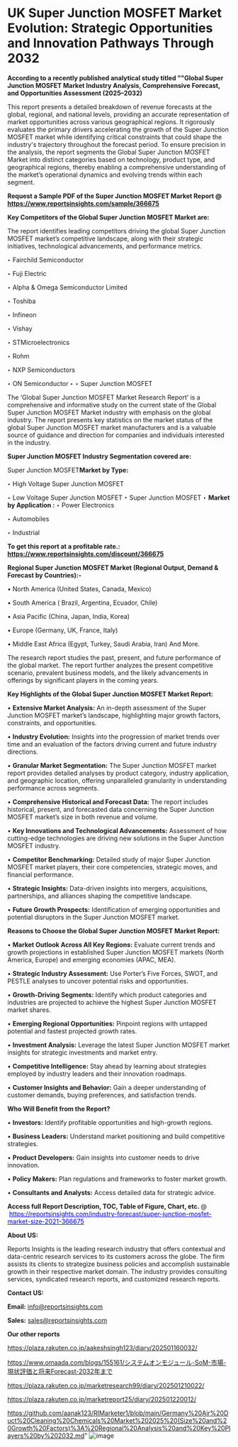# UK Super Junction MOSFET Market Evolution: Strategic Opportunities and Innovation Pathways Through 2032

<strong>According to a recently published analytical study titled ""Global Super Junction MOSFET Market Industry Analysis, Comprehensive Forecast, and Opportunities Assessment (2025–2032)</strong>

This report presents a detailed breakdown of revenue forecasts at the global, regional, and national levels, providing an accurate representation of market opportunities across various geographical regions. It rigorously evaluates the primary drivers accelerating the growth of the Super Junction MOSFET market while identifying critical constraints that could shape the industry's trajectory throughout the forecast period. To ensure precision in the analysis, the report segments the Global Super Junction MOSFET Market into distinct categories based on technology, product type, and geographical regions, thereby enabling a comprehensive understanding of the market’s operational dynamics and evolving trends within each segment.

<strong>Request a Sample PDF of the Super Junction MOSFET Market Report </strong><strong>@<a href=https://www.reportsinsights.com/sample/366675 style=color:#0000ff;> https://www.reportsinsights.com/sample/366675</a></strong></font>

<strong>Key Competitors of the Global Super Junction MOSFET Market are:</strong>

The report identifies leading competitors driving the global Super Junction MOSFET market’s competitive landscape, along with their strategic initiatives, technological advancements, and performance metrics.

‣ Fairchild Semiconductor

‣ Fuji Electric

‣ Alpha & Omega Semiconductor Limited

‣ Toshiba

‣ Infineon

‣ Vishay

‣ STMicroelectronics

‣ Rohm

‣ NXP Semiconductors

‣ ON Semiconductor
‣ 
‣ Super Junction MOSFET

The ‘Global Super Junction MOSFET Market Research Report’ is a comprehensive and informative study on the current state of the Global Super Junction MOSFET Market industry with emphasis on the global industry. The report presents key statistics on the market status of the global Super Junction MOSFET market manufacturers and is a valuable source of guidance and direction for companies and individuals interested in the industry.

<strong>Super Junction MOSFET Industry Segmentation covered are:</strong>

Super Junction MOSFET<strong>Market by Type:</strong>

‣ High Voltage Super Junction MOSFET

‣ Low Voltage Super Junction MOSFET
‣ Super Junction MOSFET 
‣ 
<strong>Market by Application :</strong>
‣ Power Electronics

‣ Automobiles

‣ Industrial

<strong>To get this report at a profitable rate.: <a href=https://www.reportsinsights.com/discount/366675 style=color:#0000ff;>https://www.reportsinsights.com/discount/366675</a></strong></font>

<strong>Regional Super Junction MOSFET Market (Regional Output, Demand &amp; Forecast by Countries):-</strong>

• North America (United States, Canada, Mexico)

• South America ( Brazil, Argentina, Ecuador, Chile)

• Asia Pacific (China, Japan, India, Korea)

• Europe (Germany, UK, France, Italy)

• Middle East Africa (Egypt, Turkey, Saudi Arabia, Iran) And More.

The research report studies the past, present, and future performance of the global market. The report further analyzes the present competitive scenario, prevalent business models, and the likely advancements in offerings by significant players in the coming years.

<strong>Key Highlights of the Global Super Junction MOSFET Market Report:</strong>

• <strong>Extensive Market Analysis:</strong> An in-depth assessment of the Super Junction MOSFET market’s landscape, highlighting major growth factors, constraints, and opportunities.

• <strong>Industry Evolution:</strong> Insights into the progression of market trends over time and an evaluation of the factors driving current and future industry directions.

• <strong>Granular Market Segmentation:</strong> The Super Junction MOSFET market report provides detailed analyses by product category, industry application, and geographic location, offering unparalleled granularity in understanding performance across segments.

• <strong>Comprehensive Historical and Forecast Data:</strong> The report includes historical, present, and forecasted data concerning the Super Junction MOSFET market’s size in both revenue and volume.

• <strong>Key Innovations and Technological Advancements:</strong> Assessment of how cutting-edge technologies are driving new solutions in the Super Junction MOSFET industry.

• <strong>Competitor Benchmarking:</strong> Detailed study of major Super Junction MOSFET market players, their core competencies, strategic moves, and financial performance.

• <strong>Strategic Insights:</strong> Data-driven insights into mergers, acquisitions, partnerships, and alliances shaping the competitive landscape.

• <strong>Future Growth Prospects:</strong> Identification of emerging opportunities and potential disruptors in the Super Junction MOSFET market.

<strong>Reasons to Choose the Global Super Junction MOSFET Market Report:</strong>

• <strong>Market Outlook Across All Key Regions:</strong> Evaluate current trends and growth projections in established Super Junction MOSFET markets (North America, Europe) and emerging economies (APAC, MEA).

• <strong>Strategic Industry Assessment:</strong> Use Porter’s Five Forces, SWOT, and PESTLE analyses to uncover potential risks and opportunities.

• <strong>Growth-Driving Segments:</strong> Identify which product categories and industries are projected to achieve the highest Super Junction MOSFET market shares.

• <strong>Emerging Regional Opportunities:</strong> Pinpoint regions with untapped potential and fastest projected growth rates.

• <strong>Investment Analysis:</strong> Leverage the latest Super Junction MOSFET market insights for strategic investments and market entry.

• <strong>Competitive Intelligence:</strong> Stay ahead by learning about strategies employed by industry leaders and their innovation roadmaps.

• <strong>Customer Insights and Behavior:</strong> Gain a deeper understanding of customer demands, buying preferences, and satisfaction trends.

<strong>Who Will Benefit from the Report?</strong>

• <strong>Investors:</strong> Identify profitable opportunities and high-growth regions.

• <strong>Business Leaders:</strong> Understand market positioning and build competitive strategies.

• <strong>Product Developers:</strong> Gain insights into customer needs to drive innovation.

• <strong>Policy Makers:</strong> Plan regulations and frameworks to foster market growth.

• <strong>Consultants and Analysts:</strong> Access detailed data for strategic advice.
</ul>
<strong>Access full Report Description, TOC, Table of Figure, Chart, etc. </strong>@  <a href=https://reportsinsights.com/industry-forecast/super-junction-mosfet-market-size-2021-366675 style=color:#0000ff;>https://reportsinsights.com/industry-forecast/super-junction-mosfet-market-size-2021-366675</a></font>

<strong><strong>About US</strong>:</strong>

Reports Insights is the leading research industry that offers contextual and data-centric research services to its customers across the globe. The firm assists its clients to strategize business policies and accomplish sustainable growth in their respective market domain. The industry provides consulting services, syndicated research reports, and customized research reports.

<strong>Contact US:</strong>

<p class=""""><b>Email:</b> <a href=mailto:info@reportsinsights.com>info@reportsinsights.com</a></p>
<p class=""""><b>Sales:</b> <a href=mailto:sales@reportsinsights.com>sales@reportsinsights.com</a></p>

<strong>Our other reports</strong>

<a href=https://plaza.rakuten.co.jp/aakeshsingh123/diary/202501160032/>https://plaza.rakuten.co.jp/aakeshsingh123/diary/202501160032/</a>

<a href=https://www.omaada.com/blogs/155161/システムオンモジュール-SoM-市場-現状評価と将来Forecast-2032年まで>https://www.omaada.com/blogs/155161/システムオンモジュール-SoM-市場-現状評価と将来Forecast-2032年まで</a>

<a href=https://plaza.rakuten.co.jp/marketresearch99/diary/202501210022/>https://plaza.rakuten.co.jp/marketresearch99/diary/202501210022/</a>

<a href=https://plaza.rakuten.co.jp/marketreport25/diary/202501220012/>https://plaza.rakuten.co.jp/marketreport25/diary/202501220012/</a>

<a href=https://github.com/aanak123/RIMarketer1/blob/main/Germany%20Air%20Duct%20Cleaning%20Chemicals%20Market%202025%20(Size%20and%20Growth%20Factors)%3A%20Regional%20Analysis%20and%20Key%20Players%20by%202032.md>https://github.com/aanak123/RIMarketer1/blob/main/Germany%20Air%20Duct%20Cleaning%20Chemicals%20Market%202025%20(Size%20and%20Growth%20Factors)%3A%20Regional%20Analysis%20and%20Key%20Players%20by%202032.md</a>"
![image](https://github.com/user-attachments/assets/c6d0b2be-0eeb-4a55-86dc-885a78961ed3)
